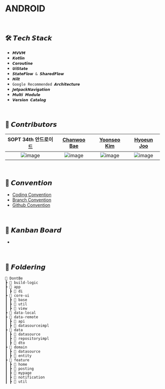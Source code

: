 # ANDROID

<br>

## 🛠 𝙏𝙚𝙘𝙝 𝙎𝙩𝙖𝙘𝙠
+ `𝙈𝙑𝙑𝙈`
+ `𝙆𝙤𝙩𝙡𝙞𝙣`
+ `𝘾𝙤𝙧𝙤𝙪𝙩𝙞𝙣𝙚`
+ `𝙐𝙞𝙎𝙩𝙖𝙩𝙚`
+ `𝙎𝙩𝙖𝙩𝙚𝙁𝙡𝙤𝙬 & 𝙎𝙝𝙖𝙧𝙚𝙙𝙁𝙡𝙤𝙬`
+ `𝙃𝙞𝙡𝙩`
+ `Google Recommended 𝘼𝙧𝙘𝙝𝙞𝙩𝙚𝙘𝙩𝙪𝙧𝙚`
+ `𝙅𝙚𝙩𝙥𝙖𝙘𝙠𝙉𝙖𝙫𝙞𝙜𝙖𝙩𝙞𝙤𝙣`
+ `𝙈𝙪𝙡𝙩𝙞 𝙈𝙤𝙙𝙪𝙡𝙚`
+ `𝙑𝙚𝙧𝙨𝙞𝙤𝙣 𝘾𝙖𝙩𝙖𝙡𝙤𝙜`

<br>


## 💚 𝘾𝙤𝙣𝙩𝙧𝙞𝙗𝙪𝙩𝙤𝙧𝙨

| SOPT 34th 안드로이드 | [Chanwoo Bae](https://github.com/chanubc)  | [Yoonseo Kim](https://github.com/yskim6772) | [Hyoeun Joo](https://github.com/hyoeunjoo) |
|:------------------------------------:|:------------------------------------:|:-------------------------:|:------------------------------:|
| ![image](https://github.com/OMZigak/ANDROID/assets/137873124/38a4a51d-20a4-44a8-bd99-1c83fa306b44)|![image](https://github.com/OMZigak/ANDROID/assets/137873124/dec9de40-9db6-41cc-8079-04e2d149e203)|![image](https://github.com/OMZigak/ANDROID/assets/137873124/7ef723fe-58c4-4923-afd8-a8567996be13)|![image](https://github.com/OMZigak/ANDROID/assets/137873124/186b193b-d3bf-45c0-bac6-0ef8b2063d03)


<br>

## 💟 𝘾𝙤𝙣𝙫𝙚𝙣𝙩𝙞𝙤𝙣
+ [Coding Convention](https://arrow-frog-4b9.notion.site/7069ef71f6364b19af85c9001aeda525?v=3e730a462e5c47c6a461c7d20703db9f&pvs=4)
+ [Branch Convention](https://arrow-frog-4b9.notion.site/Branch-Convention-f8823e2d14eb40a5bcf845b1124198b1?pvs=4)
+ [Github Convention](https://arrow-frog-4b9.notion.site/Github-Convention-6d1de792d6924a76b3547a08b15fb7fb?pvs=4)


<br>

## 💟 𝙆𝙖𝙣𝙗𝙖𝙣 𝘽𝙤𝙖𝙧𝙙
+

<br>

## 📁 𝙁𝙤𝙡𝙙𝙚𝙧𝙞𝙣𝙜
```
📂 DontBe
┣ 📂 build-logic
┣ 📂 app
┃ ┣ 📂 di
┣ 📂 core-ui
┃ ┣ 📂 base
┃ ┣ 📂 util
┃ ┣ 📂 view
┣ 📂 data-local
┣ 📂 data-remote
┃ ┣ 📂 api
┃ ┣ 📂 datasourceimpl
┣ 📂 data
┃ ┣ 📂 datasource
┃ ┣ 📂 repositoryimpl
┃ ┣ 📂 dto
┣ 📂 domain
┃ ┣ 📂 datasource
┃ ┣ 📂 entity
┣ 📂 feature
┃ ┣ 📂 home
┃ ┣ 📂 posting
┃ ┣ 📂 mypage
┃ ┣ 📂 notification
┃ ┣ 📂 util
```
